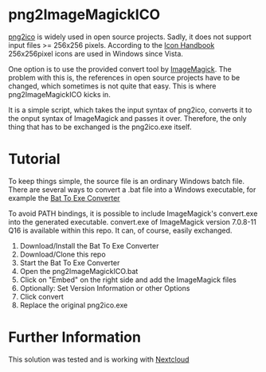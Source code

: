 # png2ImageMagickICO

[png2ico](https://www.winterdrache.de/freeware/png2ico) is widely used in open source projects.
Sadly, it does not support input files >= 256x256 pixels. According to the [Icon Handbook](http://iconhandbook.co.uk/reference/chart/windows) 256x256pixel icons are used in Windows since Vista.

One option is to use the provided convert tool by [ImageMagick](http://iconhandbook.co.uk/reference/chart/windows).
The problem with this is, the references in open source projects have to be changed, which sometimes is not quite that easy.
This is where png2ImageMagickICO kicks in.

It is a simple script, which takes the input syntax of png2ico, converts it to the onput syntax of ImageMagick and passes it over. Therefore, the only thing that has to be exchanged is the png2ico.exe itself.

# Tutorial

To keep things simple, the source file is an ordinary Windows batch file.
There are several ways to convert a .bat file into a Windows executable, for example the [Bat To Exe Converter](http://www.f2ko.de/en/b2e.php)

To avoid PATH bindings, it is possible to include ImageMagick's convert.exe into the generated executable.
convert.exe of ImageMagick version 7.0.8-11 Q16 is available within this repo. It can, of course, easily exchanged.

1. Download/Install the Bat To Exe Converter
2. Download/Clone this repo
3. Start the Bat To Exe Converter
4. Open the png2ImageMagickICO.bat
5. Click on "Embed" on the right side and add the ImageMagick files
6. Optionally: Set Version Information or other Options
7. Click convert
8. Replace the original png2ico.exe

# Further Information

This solution was tested and is working with [Nextcloud](https://github.com/nextcloud/desktop)